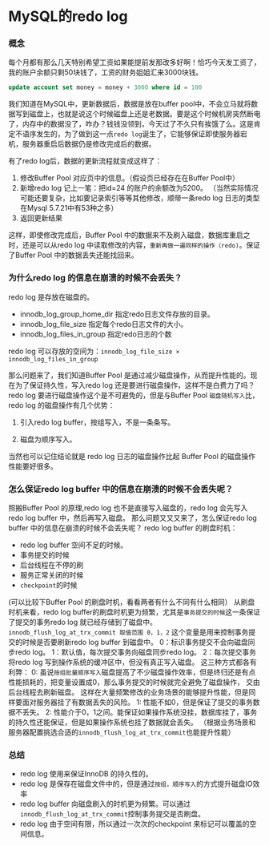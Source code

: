 # MySQL的redo log

### 概念

每个月都有那么几天特别希望工资如果能提前发那改多好啊！恰巧今天发工资了，我的账户余额只剩50块钱了，工资的财务姐姐汇来3000块钱。

````sql
update account set money = money + 3000 where id = 100
````

我们知道在MySQL中，更新数据后，数据是放在buffer pool中，不会立马就将数据写到磁盘上，也就是说这个时候磁盘上还是老数据。要是这个时候机房突然断电了，内存中的数据没了，咋办？钱钱没领到，今天过了不久只有挨饿了么。这是肯定不语序发生的，为了做到这一点`redo log`诞生了，它能够保证即使服务器宕机，服务器重启后数据仍是修改完成后的数据。

有了redo log后，数据的更新流程就变成这样了：

1. 修改Buffer Pool 对应页中的信息。（假设页已经存在在Buffer Pool中）
2. 新增redo log 记上一笔：把id=24 的账户的余额改为5200。 （当然实际情况可能还要复杂，比如要记录索引等等其他修改，顺带一条redo log 日志的类型在Mysql 5.7.21中有53种之多）
3. 返回更新结果

这样，即使修改完成后，Buffer Pool 中的数据来不及刷入磁盘，数据库重启之时，还是可以从redo log 中读取修改的内容，`重新再做一遍同样的操作（redo)`。保证了Buffer Pool 中的数据丢失还能找回来。

### 为什么redo log 的信息在崩溃的时候不会丢失？

redo log 是存放在磁盘的。

- innodb_log_group_home_dir 指定redo日志文件存放的目录。
- innodb_log_file_size 指定每个redo日志文件的大小。
- innodb_log_files_in_group 指定redo日志的个数

redo log 可以存放的空间为：`innodb_log_file_size × innodb_log_files_in_group`

那么问题来了，我们知道Buffer Pool 是通过减少磁盘操作，从而提升性能的。现在为了保证持久性，写入redo log 还是要进行磁盘操作，这样不是白费力了吗？
redo log 要进行磁盘操作这个是不可避免的，但是与Buffer Pool `磁盘随机写入`比， redo log 的磁盘操作有几个优势： 

1. 引入redo log buffer，按组写入，不是一条条写。

2. 磁盘为顺序写入。

当然也可以记住结论就是 redo log 日志的磁盘操作比起 Buffer Pool 的磁盘操作 性能要好很多。

### 怎么保证redo log buffer 中的信息在崩溃的时候不会丢失呢？

照搬Buffer Pool 的原理,redo log 也不是直接写入磁盘的，redo log 会先写入 redo log buffer 中，然后再写入磁盘。 那么问题又又又来了，怎么保证redo log buffer 中的信息在崩溃的时候不会丢失呢？
redo log buffer 的刷盘时机：

- redo log buffer 空间不足的时候。
- 事务提交的时候
- 后台线程在不停的刷
- 服务正常关闭的时候
- `checkpoint`的时候

(可以比较下Buffer Pool 的刷盘时机，看看两者有什么不同有什么相同）
从刷盘时机来看，redo log buffer的刷盘时机更为频繁，尤其是`事务提交的时候`这一条保证了提交的事务redo log 就已经存储到了磁盘中。
`innodb_flush_log_at_trx_commit 取值范围 0，1，2`
这个变量是用来控制事务提交的时候是否要刷新redo log buffer 到磁盘中。
0：标识事务提交不会向磁盘同步redo log。
1：默认值，每次提交事务向磁盘同步redo log。
2：每次提交事务将redo log 写到操作系统的缓冲区中，但没有真正写入磁盘。
这三种方式都各有利弊：
0: 虽说`按组批量顺序写入`磁盘提高了不少磁盘操作效率，但是终归还是有点性能损耗的，把变量设置成0，那么事务提交的时候就完全避免了磁盘操作， 交由后台线程去刷新磁盘。 这样在大量频繁修改的业务场景的能够提升性能，但是同样要面对服务器挂了有数据丢失的风险。
1: 性能不如0，但是保证了提交的事务数据不丢失。
2: 性能介于0，1之间。能保证如果操作系统没挂，数据库挂了，事务的持久性还能保证，但是如果操作系统也挂了数据就会丢失。
（根据业务场景和服务器配置挑选合适的`innodb_flush_log_at_trx_commit`也能提升性能）

### 总结

- redo log 使用来保证InnoDB 的持久性的。
- redo log 是保存在磁盘文件中的，但是通过`按组，顺序写入`的方式提升磁盘IO效率
- redo log buffer 向磁盘刷入的时机更为频繁。可以通过`innodb_flush_log_at_trx_commit`控制事务提交是否刷盘。
- redo log 由于空间有限，所以通过一次次的checkpoint 来标记可以覆盖的空间信息。